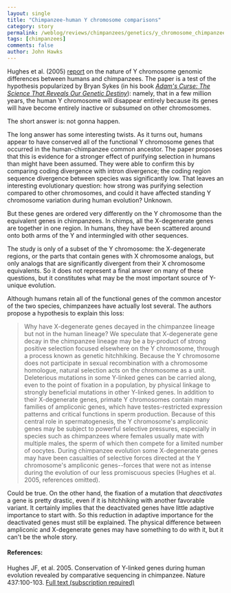 ```yaml
---
layout: single 
title: "Chimpanzee-human Y chromosome comparisons" 
category: story
permalink: /weblog/reviews/chimpanzees/genetics/y_chromosome_chimpanzee_comparison_2005.html
tags: [chimpanzees] 
comments: false 
author: John Hawks 
---
```



<p>
Hughes et al. (2005) <a href="http://www.nature.com/nature/journal/v437/n7055/full/nature04101.html">report</a> on the nature of Y chromosome genomic differences between humans and chimpanzees. The paper is a test of the hypothesis popularized by Bryan Sykes (in his book <a href="http://www.amazon.com/exec/obidos/redirect?path=ASIN/0393326802&amp;link_code=as2&amp;camp=1789&amp;tag=johnhawksanth-20&amp;creative=9325"><i>Adam's Curse: The Science That Reveals Our Genetic Destiny</i></a>): namely, that in a few million years, the human Y chromosome will disappear entirely because its genes will have become entirely inactive or subsumed on other chromosomes. 
</p>

<p>
The short answer is: not gonna happen. 
</p>

<p>
The long answer has some interesting twists. As it turns out, humans appear to have conserved all of the functional Y chromosome genes that occurred in the human-chimpanzee common ancestor. The paper proposes that this is evidence for a stronger effect of purifying selection in humans than might have been assumed. They were able to confirm this by comparing coding divergence with intron divergence; the coding region sequence divergence between species was significantly low. That leaves an interesting evolutionary question: how strong was purifying selection compared to other chromosomes, and could it have affected standing Y chromosome variation during human evolution? Unknown. 
</p>

<p>
But these genes are ordered very differently on the Y chromosome than the equivalent genes in chimpanzees. In chimps, all the X-degenerate genes are together in one region. In humans, they have been scattered around onto both arms of the Y and intermingled with other sequences. 
</p>

<p>
The study is only of a subset of the Y chromosome: the X-degenerate regions, or the parts that contain genes with X chromosome analogs, but only analogs that are significantly divergent from their X chromosome equivalents. So it does not represent a final answer on many of these questions, but it constitutes what may be the most important source of Y-unique evolution. 
</p>

<p>
Although humans retain all of the functional genes of the common ancestor of the two species, chimpanzees have actually lost several. The authors propose a hypothesis to explain this loss: 
</p>

<blockquote>Why have X-degenerate genes decayed in the chimpanzee lineage but not in the human lineage? We speculate that X-degenerate gene decay in the chimpanzee lineage may be a by-product of strong positive selection focused elsewhere on the Y chromosome, through a process known as genetic hitchhiking. Because the Y chromosome does not participate in sexual recombination with a chromosome homologue, natural selection acts on the chromosome as a unit. Deleterious mutations in some Y-linked genes can be carried along, even to the point of fixation in a population, by physical linkage to strongly beneficial mutations in other Y-linked genes. In addition to their X-degenerate genes, primate Y chromosomes contain many families of ampliconic genes, which have testes-restricted expression patterns and critical functions in sperm production. Because of this central role in spermatogenesis, the Y chromosome's ampliconic genes may be subject to powerful selective pressures, especially in species such as chimpanzees where females usually mate with multiple males, the sperm of which then compete for a limited number of oocytes. During chimpanzee evolution some X-degenerate genes may have been casualties of selective forces directed at the Y chromosome's ampliconic genes--forces that were not as intense during the evolution of our less promiscuous species (Hughes et al. 2005, references omitted). </blockquote>

<p>
Could be true. On the other hand, the fixation of a mutation that <i>deactivates</i> a gene is pretty drastic, even if it is hitchhiking with another favorable variant. It certainly implies that the deactivated genes have little adaptive importance to start with. So this reduction in adaptive importance for the deactivated genes must still be explained. The physical difference between ampliconic and X-degenerate genes may have something to do with it, but it can't be the whole story. 
</p>

<h4>References:</h4>

<p class="cite">Hughes JF, et al. 2005. Conservation of Y-linked genes during human evolution revealed by comparative sequencing in chimpanzee. Nature 437:100-103. <a href="http://www.nature.com/nature/journal/v437/n7055/full/nature04101.html">Full text (subscription required)</a></p>

